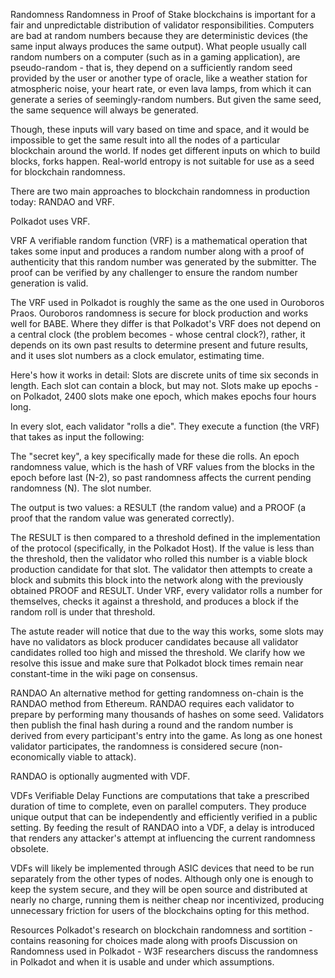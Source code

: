 Randomness
Randomness in Proof of Stake blockchains is important for a fair and unpredictable distribution of validator responsibilities. Computers are bad at random numbers because they are deterministic devices (the same input always produces the same output). What people usually call random numbers on a computer (such as in a gaming application), are pseudo-random - that is, they depend on a sufficiently random seed provided by the user or another type of oracle, like a weather station for atmospheric noise, your heart rate, or even lava lamps, from which it can generate a series of seemingly-random numbers. But given the same seed, the same sequence will always be generated.

Though, these inputs will vary based on time and space, and it would be impossible to get the same result into all the nodes of a particular blockchain around the world. If nodes get different inputs on which to build blocks, forks happen. Real-world entropy is not suitable for use as a seed for blockchain randomness.

There are two main approaches to blockchain randomness in production today: RANDAO and VRF.

Polkadot uses VRF.

VRF
A verifiable random function (VRF) is a mathematical operation that takes some input and produces a random number along with a proof of authenticity that this random number was generated by the submitter. The proof can be verified by any challenger to ensure the random number generation is valid.

The VRF used in Polkadot is roughly the same as the one used in Ouroboros Praos. Ouroboros randomness is secure for block production and works well for BABE. Where they differ is that Polkadot's VRF does not depend on a central clock (the problem becomes - whose central clock?), rather, it depends on its own past results to determine present and future results, and it uses slot numbers as a clock emulator, estimating time.

Here's how it works in detail:
Slots are discrete units of time six seconds in length. Each slot can contain a block, but may not. Slots make up epochs - on Polkadot, 2400 slots make one epoch, which makes epochs four hours long.

In every slot, each validator "rolls a die". They execute a function (the VRF) that takes as input the following:

The "secret key", a key specifically made for these die rolls.
An epoch randomness value, which is the hash of VRF values from the blocks in the epoch before last (N-2), so past randomness affects the current pending randomness (N).
The slot number.


The output is two values: a RESULT (the random value) and a PROOF (a proof that the random value was generated correctly).

The RESULT is then compared to a threshold defined in the implementation of the protocol (specifically, in the Polkadot Host). If the value is less than the threshold, then the validator who rolled this number is a viable block production candidate for that slot. The validator then attempts to create a block and submits this block into the network along with the previously obtained PROOF and RESULT. Under VRF, every validator rolls a number for themselves, checks it against a threshold, and produces a block if the random roll is under that threshold.

The astute reader will notice that due to the way this works, some slots may have no validators as block producer candidates because all validator candidates rolled too high and missed the threshold. We clarify how we resolve this issue and make sure that Polkadot block times remain near constant-time in the wiki page on consensus.

RANDAO
An alternative method for getting randomness on-chain is the RANDAO method from Ethereum. RANDAO requires each validator to prepare by performing many thousands of hashes on some seed. Validators then publish the final hash during a round and the random number is derived from every participant's entry into the game. As long as one honest validator participates, the randomness is considered secure (non-economically viable to attack).

RANDAO is optionally augmented with VDF.

VDFs
Verifiable Delay Functions are computations that take a prescribed duration of time to complete, even on parallel computers. They produce unique output that can be independently and efficiently verified in a public setting. By feeding the result of RANDAO into a VDF, a delay is introduced that renders any attacker's attempt at influencing the current randomness obsolete.

VDFs will likely be implemented through ASIC devices that need to be run separately from the other types of nodes. Although only one is enough to keep the system secure, and they will be open source and distributed at nearly no charge, running them is neither cheap nor incentivized, producing unnecessary friction for users of the blockchains opting for this method.

Resources
Polkadot's research on blockchain randomness and sortition - contains reasoning for choices made along with proofs
Discussion on Randomness used in Polkadot - W3F researchers discuss the randomness in Polkadot and when it is usable and under which assumptions.